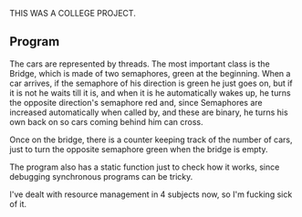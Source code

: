 THIS WAS A COLLEGE PROJECT.

## Program

The cars are represented by threads. The most important class is the Bridge, which is made of two semaphores, green at the beginning. When a car arrives, if the semaphore of his direction is green he just goes on, but if it is not he waits till it is, and when it is he automatically wakes up, he turns the opposite direction's semaphore red and, since Semaphores are increased automatically when called by, and these are binary, he turns his own back on so cars coming behind him can cross.

Once on the bridge, there is a counter keeping track of the number of cars, just to turn the opposite semaphore green when the bridge is empty.

The program also has a static function just to check how it works, since debugging synchronous programs can be tricky.

I've dealt with resource management in 4 subjects now, so I'm fucking sick of it.